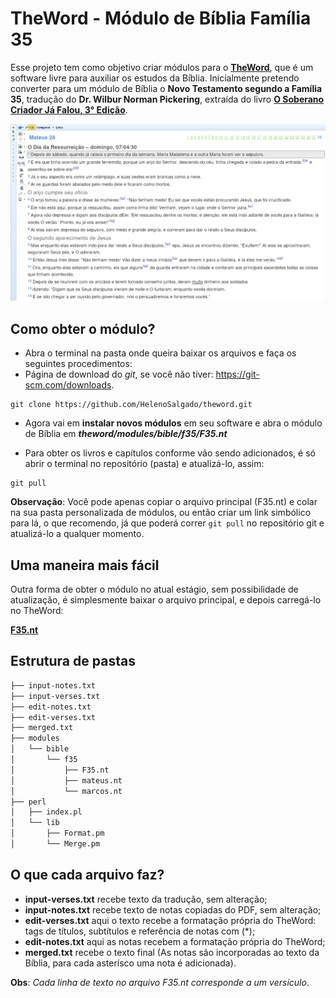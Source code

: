 # TheWord - Módulo de Bíblia Família 35

Esse projeto tem como objetivo criar módulos para o [**TheWord**](https://www.theword.net), que é um software livre para auxiliar os estudos da Bíblia. Inicialmente pretendo converter para um módulo de Bíblia o **Novo Testamento segundo a Família 35**, tradução do **Dr. Wilbur Norman Pickering**, extraída do livro [**O Soberano Criador Já Falou, 3° Edição**](https://www.prunch.com.br/wp-content/uploads/2024/08/O-Soberano-Criador-ja-Falou-3-br-c.pdf).

![Screen Software](./assets/mt-f35.png)

## Como obter o módulo?

* Abra o terminal na pasta onde queira baixar os arquivos e faça os seguintes procedimentos:
* Página de download do _git_, se você não tiver: https://git-scm.com/downloads.

```
git clone https://github.com/HelenoSalgado/theword.git
```
* Agora vai em **instalar novos módulos** em seu software e abra o módulo de Bíblia em ***theword/modules/bible/f35/F35.nt***

* Para obter os livros e capítulos conforme vão sendo adicionados, é só abrir o terminal no repositório (pasta) e atualizá-lo, assim:
```
git pull
```
**Observação**: Você pode apenas copiar o arquivo principal (F35.nt) e colar na sua pasta personalizada de módulos, ou então criar um link simbólico para lá, o que recomendo, já que poderá correr `git pull` no repositório git e atualizá-lo a qualquer momento.

## Uma maneira mais fácil
Outra forma de obter o módulo no atual estágio, sem possibilidade de atualização, é simplesmente baixar o arquivo principal, e depois carregá-lo no TheWord:

[**F35.nt**](https://github.com/HelenoSalgado/theword/blob/main/modules/bible/f35/F35.nt)

## Estrutura de pastas
```bash
├── input-notes.txt
├── input-verses.txt
├── edit-notes.txt
├── edit-verses.txt
├── merged.txt
├── modules
│   └── bible
│       └── f35
│           ├── F35.nt
│           ├── mateus.nt
│           └── marcos.nt
├── perl
│   ├── index.pl
│   └── lib
│       ├── Format.pm
│       └── Merge.pm
```
## O que cada arquivo faz?

* **input-verses.txt** recebe texto da tradução, sem alteração;
* **input-notes.txt** recebe texto de notas copiadas do PDF, sem alteração;
* **edit-verses.txt** aqui o texto recebe a formatação própria do TheWord: tags de títulos, subtítulos e referência de notas com (*);
* **edit-notes.txt** aqui as notas recebem a formatação própria do TheWord;
* **merged.txt** recebe o texto final (As notas são incorporadas ao texto da Bíblia, para cada asterísco uma nota é adicionada).

**Obs**: _Cada linha de texto no arquivo F35.nt corresponde a um versículo_.